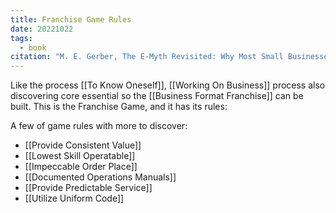 ```yaml
---
title: Franchise Game Rules
date: 20221022
tags:
  - book
citation: "M. E. Gerber, The E-Myth Revisited: Why Most Small Businesses Don’t Work and What to Do About It. Harper Collins, 2009."
---
```

Like the process [[To Know Oneself]], [[Working On Business]] process also discovering core essential so the [[Business Format Franchise]] can be built. This is the Franchise Game, and it has its rules:

A few of game rules with more to discover:
- [[Provide Consistent Value]] 
- [[Lowest Skill Operatable]] 
- [[Impeccable Order Place]] 
- [[Documented Operations Manuals]] 
- [[Provide Predictable Service]]
- [[Utilize Uniform Code]] 